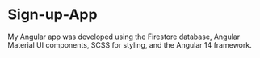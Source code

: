 # Sign-up-App

My Angular app was developed using the Firestore database, Angular Material UI components, SCSS for styling, and the Angular 14 framework.

